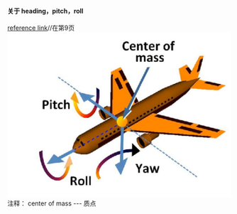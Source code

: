 #### 关于 heading，pitch，roll
[reference link](https://sites.cs.ucsb.edu/~lingqi/teaching/resources/GAMES101_Lecture_04.pdf)//在第9页
![heading_pitch_roll](../images/heading_pitch_roll.png)
注释： center of mass --- 质点